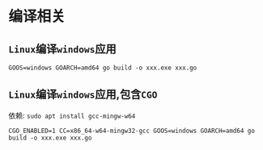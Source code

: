 # 编译相关

## `Linux`编译`windows`应用

```shell
GOOS=windows GOARCH=amd64 go build -o xxx.exe xxx.go
```

## `Linux`编译`windows`应用,包含`CGO`

依赖: `sudo apt install gcc-mingw-w64`

```shell
CGO_ENABLED=1 CC=x86_64-w64-mingw32-gcc GOOS=windows GOARCH=amd64 go build -o xxx.exe xxx.go
```
